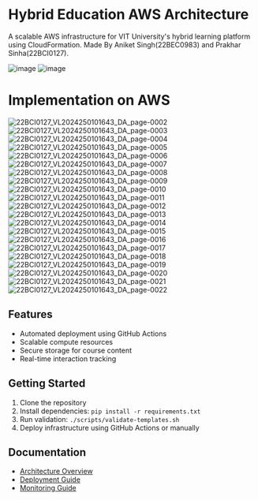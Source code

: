 # Hybrid Education AWS Architecture

A scalable AWS infrastructure for VIT University's hybrid learning platform using CloudFormation.
Made By Aniket Singh(22BEC0983) and Prakhar Sinha(22BCI0127).

![image](https://github.com/user-attachments/assets/4bcbd2be-915c-4772-a96c-d3891cbd1715)
![image](https://github.com/user-attachments/assets/c9788383-c5f3-4c5d-afd9-594e1313a960)

# Implementation on AWS
![22BCI0127_VL2024250101643_DA_page-0002](https://github.com/user-attachments/assets/89ce3281-3887-4f7f-aede-2da950fad5ee)
![22BCI0127_VL2024250101643_DA_page-0003](https://github.com/user-attachments/assets/7dc1d558-540f-4aaf-a06b-6f6c82c299c1)
![22BCI0127_VL2024250101643_DA_page-0004](https://github.com/user-attachments/assets/2771d12b-d4e2-4d8f-84c9-663f780ff18a)
![22BCI0127_VL2024250101643_DA_page-0005](https://github.com/user-attachments/assets/ff2fe1b2-aca9-42f4-b69b-c74b92cbbdde)
![22BCI0127_VL2024250101643_DA_page-0006](https://github.com/user-attachments/assets/478bdc13-f4f7-475c-9037-f069dc141c30)
![22BCI0127_VL2024250101643_DA_page-0007](https://github.com/user-attachments/assets/d1bb0e1c-5d64-4691-8d09-830578beb781)
![22BCI0127_VL2024250101643_DA_page-0008](https://github.com/user-attachments/assets/f31e3fdd-f490-4f04-90af-23e1f4a911c1)
![22BCI0127_VL2024250101643_DA_page-0009](https://github.com/user-attachments/assets/7399f5a6-a91b-4df2-9ce0-44cb2be7b11a)
![22BCI0127_VL2024250101643_DA_page-0010](https://github.com/user-attachments/assets/f8f0ae88-65a3-4f58-b5c1-6c1c01c71051)
![22BCI0127_VL2024250101643_DA_page-0011](https://github.com/user-attachments/assets/8d19e321-10ee-4600-9f7a-812a4087a6d5)
![22BCI0127_VL2024250101643_DA_page-0012](https://github.com/user-attachments/assets/de2fb093-842c-4800-b38e-aabd1879f685)
![22BCI0127_VL2024250101643_DA_page-0013](https://github.com/user-attachments/assets/da4ca1bf-daba-4a18-b62a-126916f002e4)
![22BCI0127_VL2024250101643_DA_page-0014](https://github.com/user-attachments/assets/48a91924-de7a-4f07-a482-beab17249d52)
![22BCI0127_VL2024250101643_DA_page-0015](https://github.com/user-attachments/assets/de32e652-67fa-428c-bb8a-0c5db241df69)
![22BCI0127_VL2024250101643_DA_page-0016](https://github.com/user-attachments/assets/d1ccc844-a4f7-47ba-ad52-eaf05b15d9fe)
![22BCI0127_VL2024250101643_DA_page-0017](https://github.com/user-attachments/assets/36f0da19-b411-46bc-94b8-49aca0ded559)
![22BCI0127_VL2024250101643_DA_page-0018](https://github.com/user-attachments/assets/d1daff1a-5a31-4777-8e8a-1ab197236358)
![22BCI0127_VL2024250101643_DA_page-0019](https://github.com/user-attachments/assets/e100255d-a4c5-41af-8999-e6a4d48edfa3)
![22BCI0127_VL2024250101643_DA_page-0020](https://github.com/user-attachments/assets/2464faa5-2880-44fe-b494-6fa089c58ff5)
![22BCI0127_VL2024250101643_DA_page-0021](https://github.com/user-attachments/assets/34178869-16d1-45dc-90de-f04e5430af4c)
![22BCI0127_VL2024250101643_DA_page-0022](https://github.com/user-attachments/assets/532cb9f0-18df-4bf3-85a5-13c6b927b6ba)


## Features
- Automated deployment using GitHub Actions
- Scalable compute resources
- Secure storage for course content
- Real-time interaction tracking

## Getting Started
1. Clone the repository
2. Install dependencies: `pip install -r requirements.txt`
3. Run validation: `./scripts/validate-templates.sh`
4. Deploy infrastructure using GitHub Actions or manually

## Documentation
- [Architecture Overview](docs/architecture.md)
- [Deployment Guide](docs/deployment.md)
- [Monitoring Guide](docs/monitoring.md)

